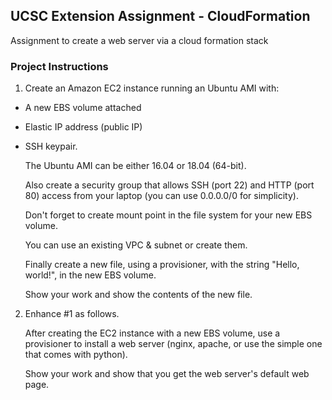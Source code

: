 ## UCSC Extension Assignment - CloudFormation
Assignment to create a web server via a cloud formation stack

### Project Instructions
1. Create an Amazon EC2 instance running an Ubuntu AMI with: 

- A new EBS volume attached 
- Elastic IP address (public IP) 
- SSH keypair.  

    The Ubuntu AMI can be either 16.04 or 18.04 (64-bit).

    Also create a security group that allows SSH (port 22) 
and HTTP (port 80) access from your laptop 
(you can use 0.0.0.0/0 for simplicity).

    Don't forget to create mount point in the file system 
for your new EBS volume.

    You can use an existing VPC & subnet or create them.

    Finally create a new file, using a provisioner, with the 
string "Hello, world!", in the new EBS volume.

    Show your work and show the contents of the new file.

 

2. Enhance #1 as follows. 
    
    After creating the EC2 instance with a new EBS volume, 
    use a provisioner to install a web server (nginx, 
    apache, or use the simple one that comes with python).

    Show your work and show that you get the 
    web server's default web page.
